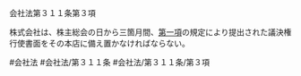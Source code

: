 会社法第３１１条第３項

株式会社は、株主総会の日から三箇月間、[第一項](会社法＿＿＿＿第３１１条第１項)の規定により提出された議決権行使書面をその本店に備え置かなければならない。

#会社法
#会社法/第３１１条
#会社法/第３１１条/第３項
